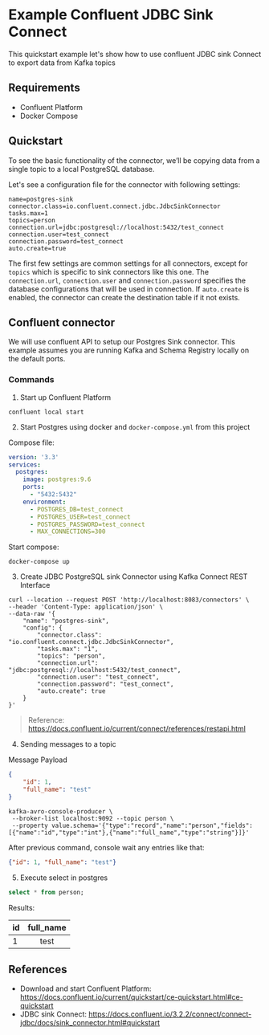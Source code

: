 # Example Confluent JDBC Sink Connect
This quickstart example let's show how to use confluent JDBC sink Connect to export data from Kafka topics


## Requirements

* Confluent Platform
* Docker Compose


## Quickstart

To see the basic functionality of the connector, we’ll be copying data from a single topic to a local PostgreSQL database.

Let's see a configuration file for the connector with following settings:

```properties
name=postgres-sink
connector.class=io.confluent.connect.jdbc.JdbcSinkConnector
tasks.max=1
topics=person
connection.url=jdbc:postgresql://localhost:5432/test_connect
connection.user=test_connect
connection.password=test_connect
auto.create=true
```

The first few settings are common settings for all connectors, except for `topics` which is specific to sink connectors like this one. The `connection.url`, `connection.user` and `connection.password` specifies the database configurations that will be used in connection. If `auto.create` is enabled, the connector can create the destination table if it not exists.


## Confluent connector

We will use confluent API to setup our Postgres Sink connector. This example assumes you are running Kafka and Schema Registry locally on the default ports.

### Commands

1. Start up Confluent Platform

```
confluent local start
```

2. Start Postgres using docker and `docker-compose.yml` from this project

Compose file:

```yml
version: '3.3'
services:
  postgres:
    image: postgres:9.6
    ports:
      - "5432:5432"
    environment:
      - POSTGRES_DB=test_connect
      - POSTGRES_USER=test_connect
      - POSTGRES_PASSWORD=test_connect
      - MAX_CONNECTIONS=300
```

Start compose:

```
docker-compose up
```

3. Create JDBC PostgreSQL sink Connector using Kafka Connect REST Interface

```shell
curl --location --request POST 'http://localhost:8083/connectors' \
--header 'Content-Type: application/json' \
--data-raw '{
    "name": "postgres-sink",
    "config": {
        "connector.class": "io.confluent.connect.jdbc.JdbcSinkConnector",
        "tasks.max": "1",
        "topics": "person",
        "connection.url": "jdbc:postgresql://localhost:5432/test_connect",
        "connection.user": "test_connect",
        "connection.password": "test_connect",
        "auto.create": true
    }
}'
```
> Reference: https://docs.confluent.io/current/connect/references/restapi.html


4. Sending messages to a topic

Message Payload

```json
{
    "id": 1,
    "full_name": "test"
}
```

```shell
kafka-avro-console-producer \
 --broker-list localhost:9092 --topic person \
 --property value.schema='{"type":"record","name":"person","fields":[{"name":"id","type":"int"},{"name":"full_name","type":"string"}]}'
```

After previous command, console wait any entries like that:

```json
{"id": 1, "full_name": "test"}
```

5. Execute select in postgres

```sql
select * from person;
```

Results:

| id       |     full_name | 
|----------|:-------------:|
| 1        |  test         |


## References

* Download and start Confluent Platform: https://docs.confluent.io/current/quickstart/ce-quickstart.html#ce-quickstart
* JDBC sink Connect: https://docs.confluent.io/3.2.2/connect/connect-jdbc/docs/sink_connector.html#quickstart



